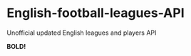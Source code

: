 # English-football-leagues-API
 Unofficial updated English leagues and players API
 
 
 
 <b>BOLD!</b>
